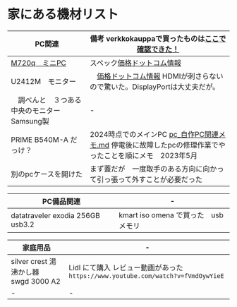 
# 家にある機材リスト


|PC関連|備考  verkkokauppaで買ったものは[ここで確認できた！](https://gist.github.com/jamad/8115b7f7d656f5f9d620312fae3dbf3f) |
|-|-|
|[M720q　ミニPC](https://github.com/jamad/practicePython/issues/28)  |スペック[価格ドットコム情報](https://kakaku.com/item/K0001377714/spec/?lid=spec_anchorlink_details#tab) |
|U2412M　モニター　|　[価格ドットコム情報](https://kakaku.com/item/K0000363216/spec/) HDMIが刺さらないので驚いた。DisplayPortは大丈夫だが。|
|　調べんと　３つある中央のモニター　Samsung製　|-|
|PRIME B540M-A だっけ？  |2024時点でのメインPC  [pc_自作PC関連メモ.md](https://github.com/jamad/markdown_devlog/blob/main/markdown_files/pc_%E8%87%AA%E4%BD%9CPC%E9%96%A2%E9%80%A3%E3%83%A1%E3%83%A2.md)  停電後に故障したpcの修理作業でやったことを順にメモ　2023年5月　|
|別のpcケースを開けた|まず蓋だが　一度取手のある方向に向かって引っ張って外すことが必要だった|

|PC備品関連|-|
|-|-|
|datatraveler exodia 256GB usb3.2| kmart iso omena で買った　usbメモリ|


|家庭用品|-|
|-|-|
|silver crest 湯沸かし器　swgd 3000 A2|Lidl にて購入 レビュー動画があった　`https://www.youtube.com/watch?v=fVmdOywYieE`  |
|-|-|


